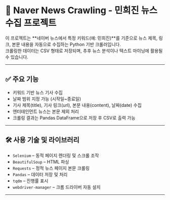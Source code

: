 # 📰 Naver News Crawling - 민희진 뉴스 수집 프로젝트

이 프로젝트는 **네이버 뉴스에서 특정 키워드(예: 민희진)**를 기준으로 뉴스 제목, 링크, 본문 내용을 자동으로 수집하는 Python 기반 크롤러입니다.  
크롤링한 데이터는 CSV 형태로 저장되며, 추후 뉴스 분석이나 텍스트 마이닝에 활용될 수 있습니다.

---

## ✅ 주요 기능

- 키워드 기반 뉴스 기사 수집
- 날짜 범위 지정 가능 (시작일~종료일)
- 기사 제목(title), 기사 링크(url), 본문 내용(content), 날짜(date) 수집
- 엔터테인먼트 뉴스는 본문 제외 처리
- 크롤링 결과는 Pandas DataFrame으로 저장 후 CSV로 출력 가능

---

## 🛠 사용 기술 및 라이브러리

- `Selenium` – 동적 페이지 렌더링 및 스크롤 조작
- `BeautifulSoup` – HTML 파싱
- `Requests` – 정적 뉴스 페이지 본문 크롤링
- `Pandas` – 데이터 저장 및 처리
- `tqdm` – 진행률 표시
- `webdriver-manager` – 크롬 드라이버 자동 설치

---


